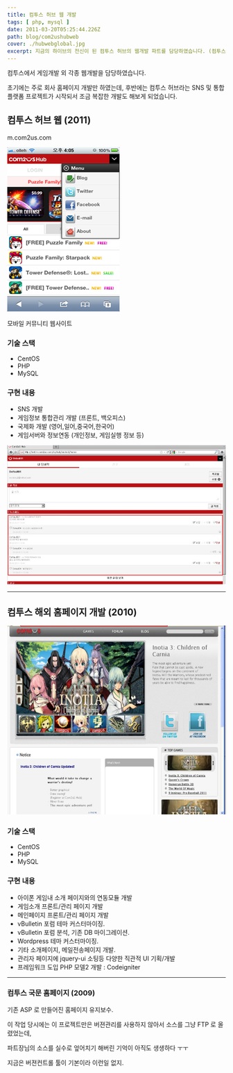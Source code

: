 ```yaml
---
title: 컴투스 허브 웹 개발
tags: [ php, mysql ]
date: 2011-03-20T05:25:44.226Z
path: blog/com2ushubweb
cover: ./hubwebglobal.jpg
excerpt: 지금의 하이브의 전신이 된 컴투스 허브의 웹개발 파트를 담당하였습니다. (컴투스, 2010~2011)
---
```



컴투스에서 게임개발 외 각종 웹개발을 담당하였습니다.

초기에는 주로 회사 홈페이지 개발만 하였는데, 후반에는 컴투스 허브라는 SNS 및 통합 플랫폼 프로젝트가 시작되서 조금 복잡한 개발도 해보게 되었습니다.


## 컴투스 허브 웹 (2011)

m.com2us.com 

![HubwebMobile](./hubweb3.png)

모바일 커뮤니티 웹사이트

### 기술 스택

- CentOS
- PHP
- MySQL

### 구현 내용

- SNS 개발 
- 게임정보 통합관리 개발 (프론트, 백오피스)
- 국제화 개발 (영어,일어,중국어,한국어)
- 게임서버와 정보연동 (개인정보, 게임실행 정보 등)

![Hubweb1](./hubweb2.jpg)


----

## 컴투스 해외 홈페이지 개발 (2010)


![Hubwebglobal](./hubwebglobal.jpg)

### 기술 스택

- CentOS
- PHP
- MySQL

### 구현 내용

- 아이폰 게임내 소개 페이지와의 연동모듈 개발
- 게임소개 프론트/관리 페이지 개발 
- 메인페이지 프론트/관리 페이지 개발
- vBulletin 포럼 테마 커스터마이징.
- vBulletin 포럼 분석, 기존 DB 마이그레이션.
- Wordpress 테마 커스터마이징.
- 기타 소개페이지, 메일전송페이지 개발.
- 관리자 페이지에 jquery-ui 소팅등 다양한 직관적 UI 기획/개발
- 프레임워크 도입 PHP 모델2 개발 : Codeigniter




----

### 컴투스 국문 홈페이지 (2009)

기존 ASP 로 만들어진 홈페이지 유지보수.

이 작업 당시에는 이 프로젝트만은 버젼관리를 사용하지 않아서 소스를 그냥 FTP 로 올렸었는데,

파트장님의 소스를 실수로 엎어치기 해버린 기억이 아직도 생생하다 ㅜㅜ 

지금은 버젼컨트롤 툴이 기본이라 이런일 없지.